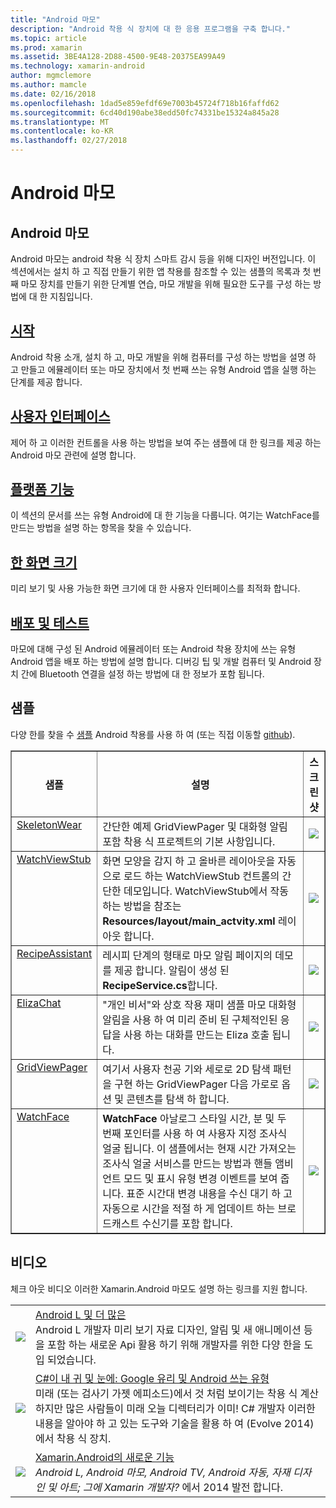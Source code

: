 ```yaml
---
title: "Android 마모"
description: "Android 착용 식 장치에 대 한 응용 프로그램을 구축 합니다."
ms.topic: article
ms.prod: xamarin
ms.assetid: 3BE4A128-2D88-4500-9E48-20375EA99A49
ms.technology: xamarin-android
author: mgmclemore
ms.author: mamcle
ms.date: 02/16/2018
ms.openlocfilehash: 1dad5e859efdf69e7003b45724f718b16faffd62
ms.sourcegitcommit: 6cd40d190abe38edd50fc74331be15324a845a28
ms.translationtype: MT
ms.contentlocale: ko-KR
ms.lasthandoff: 02/27/2018
---
```

# <a name="android-wear"></a>Android 마모

## <a name="android-wear"></a>Android 마모

Android 마모는 android 착용 식 장치 스마트 감시 등을 위해 디자인 버전입니다. 이 섹션에서는 설치 하 고 직접 만들기 위한 앱 착용를 참조할 수 있는 샘플의 목록과 첫 번째 마모 장치를 만들기 위한 단계별 연습, 마모 개발을 위해 필요한 도구를 구성 하는 방법에 대 한 지침입니다.

##  <a name="getting-startedandroidwearget-startedindexmd"></a>[시작](~/android/wear/get-started/index.md)

Android 착용 소개, 설치 하 고, 마모 개발을 위해 컴퓨터를 구성 하는 방법을 설명 하 고 만들고 에뮬레이터 또는 마모 장치에서 첫 번째 쓰는 유형 Android 앱을 실행 하는 단계를 제공 합니다.

##  <a name="user-interfaceandroidwearuser-interfaceindexmd"></a>[사용자 인터페이스](~/android/wear/user-interface/index.md)

제어 하 고 이러한 컨트롤을 사용 하는 방법을 보여 주는 샘플에 대 한 링크를 제공 하는 Android 마모 관련에 설명 합니다.

##  <a name="platform-featuresandroidwearplatformindexmd"></a>[플랫폼 기능](~/android/wear/platform/index.md)

이 섹션의 문서를 쓰는 유형 Android에 대 한 기능을 다룹니다. 여기는 WatchFace를 만드는 방법을 설명 하는 항목을 찾을 수 있습니다.

##  <a name="screen-sizesandroidwearscreen-sizesmd"></a>[한 화면 크기](~/android/wear/screen-sizes.md)

미리 보기 및 사용 가능한 화면 크기에 대 한 사용자 인터페이스를 최적화 합니다.

##  <a name="deployment--testingandroidweardeploy-testindexmd"></a>[배포 및 테스트](~/android/wear/deploy-test/index.md)

마모에 대해 구성 된 Android 에뮬레이터 또는 Android 착용 장치에 쓰는 유형 Android 앱을 배포 하는 방법에 설명 합니다. 디버깅 팁 및 개발 컴퓨터 및 Android 장치 간에 Bluetooth 연결을 설정 하는 방법에 대 한 정보가 포함 됩니다.


<a name="Samples" />

## <a name="samples"></a>샘플

다양 한를 찾을 수 [샘플](https://developer.xamarin.com/samples/android/Android%20Wear/) Android 착용를 사용 하 여 (또는 직접 이동할 [github](https://github.com/xamarin/monodroid-samples/tree/master/wear)). 

<table align="center" border="1" cellpadding="1" cellspacing="1">
  <thead>
      <th>
          <strong>샘플</strong>
      </th>
      <th>
          <strong>설명</strong>
      </th>
      <th>
          <strong>스크린 샷</strong>
      </th>
  </thead>
  <tbody>
  <tr>
      <td valign="top">
          <a href="https://developer.xamarin.com/samples/SkeletonWear/">SkeletonWear</a>
      </td>
      <td valign="top">
간단한 예제 GridViewPager 및 대화형 알림 포함 착용 식 프로젝트의 기본 사항입니다.
      </td>
      <td>
          <img src="Images/skeleton.png" class="tableimg">
      </td>
  </tr>
  <tr>
      <td valign="top">
          <a href="https://developer.xamarin.com/samples/WatchViewStub/">WatchViewStub</a>
      </td>
      <td valign="top">
화면 모양을 감지 하 고 올바른 레이아웃을 자동으로 로드 하는 WatchViewStub 컨트롤의 간단한 데모입니다.
WatchViewStub에서 작동 하는 방법을 참조는 <b>Resources/layout/main_actvity.xml</b> 레이아웃 합니다.
      </td>
      <td>
          <img src="Images/watchview.png" class="tableimg">
      </td>
  </tr>
  <tr>
      <td valign="top">
          <a href="https://developer.xamarin.com/samples/RecipeAssistant/">RecipeAssistant</a>
      </td>
      <td valign="top">
레시피 단계의 형태로 마모 알림 페이지의 데모를 제공 합니다. 알림이 생성 된 <b>RecipeService.cs</b>합니다.
      </td>
      <td>
          <img src="Images/recipeassist.png" class="tableimg">
      </td>
  </tr>
  <tr>
      <td valign="top">
          <a href="https://developer.xamarin.com/samples/ElizaChat/">ElizaChat</a>
      </td>
      <td valign="top">
"개인 비서"와 상호 작용 재미 샘플 마모 대화형 알림을 사용 하 여 미리 준비 된 구체적인된 응답을 사용 하는 대화를 만드는 Eliza 호출 됩니다.
      </td>
      <td>
          <img src="Images/eliza.png" class="tableimg">
      </td>
  </tr>
  <tr>
      <td valign="top">
          <a href="https://developer.xamarin.com/samples/GridViewPager/">GridViewPager</a>
      </td>
      <td valign="top">
여기서 사용자 천공 기와 세로로 2D 탐색 패턴을 구현 하는 GridViewPager 다음 가로로 옵션 및 콘텐츠를 탐색 하 합니다.
      </td>
      <td>
          <img src="Images/gridviewpager.png" class="tableimg">
      </td>
  </tr>
  <tr>
      <td valign="top">
          <a href="https://developer.xamarin.com/samples/monodroid/wear/WatchFace">WatchFace</a>
      </td>
      <td valign="top">
          <b>WatchFace</b> 아날로그 스타일 시간, 분 및 두 번째 포인터를 사용 하 여 사용자 지정 조사식 얼굴 됩니다. 이 샘플에서는 현재 시간 가져오는 조사식 얼굴 서비스를 만드는 방법과 핸들 앰비언트 모드 및 표시 유형 변경 이벤트를 보여 줍니다. 표준 시간대 변경 내용을 수신 대기 하 고 자동으로 시간을 적절 하 게 업데이트 하는 브로드캐스트 수신기를 포함 합니다.
      </td>
      <td>
          <img src="Images/watchface.png" class="tableimg">
      </td>
  </tr>
  </tbody>
</table>

##  <a name="videos"></a>비디오

체크 아웃 비디오 이러한 Xamarin.Android 마모도 설명 하는 링크를 지원 합니다.

<table align="center" border="0" cellpadding="1" cellspacing="1">
    <tr>
        <td>
        <a href="http://blog.xamarin.com/webinar-recording-android-l-and-so-much-more/"><img src="Images/video-android-l.png" border="0"/ /></td>
        <td><a href="http://blog.xamarin.com/webinar-recording-android-l-and-so-much-more/">Android L 및 더 많은</a>
        <br />
Android L 개발자 미리 보기 자료 디자인, 알림 및 새 애니메이션 등을 포함 하는 새로운 Api 활용 하기 위해 개발자를 위한 다양 한을 도입 되었습니다.</td>
    </tr>
    <tr>
        <td>
        <a href="https://www.youtube.com/watch?v=80H8tXByZQc"><img src="Images/video-eyes-ears.png" border="0" / /></td>
        <td><a href="https://www.youtube.com/watch?v=80H8tXByZQc">C#이 내 귀 및 눈에: Google 유리 및 Android 쓰는 유형</a>
        <br />
미래 (또는 검사기 가젯 에피소드)에서 것 처럼 보이기는 착용 식 계산 하지만 많은 사람들이 미래 오늘 디렉터리가 이미! C# 개발자 이러한 내용을 알아야 하 고 있는 도구와 기술을 활용 하 여 (Evolve 2014)에서 착용 식 장치.</td>
    </tr>
    <tr>
        <td>
        <a href="https://www.youtube.com/watch?v=Gpqc2XZIQfU"><img src="Images/video-whats-new.png" border="0" / /></td>
        <td><a href="https://www.youtube.com/watch?v=Gpqc2XZIQfU">Xamarin.Android의 새로운 기능</a>
        <br />
        <i>Android L, Android 마모, Android TV, Android 자동, 자재 디자인 및 아트; 그에 Xamarin 개발자? </i> 에서 2014 발전 합니다.</td>
    </tr>
</table>


<!--

March 18
http://blog.xamarin.com/android-wear/

August 14
http://blog.xamarin.com/android-l-developer-preview-android-wear-support/

August 27
http://blog.xamarin.com/tips-for-your-first-android-wear-app/

Watch Face
https://github.com/Redth/Xamarin.Wear.WatchFace
-->
